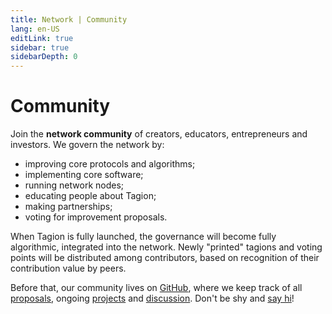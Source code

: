 ```yaml
---
title: Network | Community
lang: en-US
editLink: true
sidebar: true
sidebarDepth: 0
---
```


# Community

Join the **network community** of creators, educators, entrepreneurs and investors. We govern the network by:

- improving core protocols and algorithms;
- implementing core software;
- running network nodes;
- educating people about Tagion;
- making partnerships;
- voting for improvement proposals.

When Tagion is fully launched, the governance will become fully algorithmic, integrated into the network. Newly "printed" tagions and voting points will be distributed among contributors, based on recognition of their contribution value by peers.

Before that, our community lives on [GitHub](https://github.com/tagion/community), where we keep track of all [proposals](https://github.com/tagion/community/issues?q=is%3Aissue+is%3Aopen+label%3Atip), ongoing [projects](https://github.com/tagion/community/projects) and [discussion](https://github.com/tagion/community/discussions). Don't be shy and [say hi](https://github.com/tagion/community/discussions/1)!